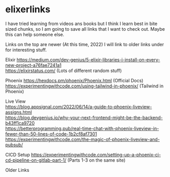 # elixerlinks

I have tried learning from videos ans books but I think I learn best in bite sized chunks, so I am going to save all links that I want to check out. Maybe this can help someone else. 

Links on the top are newer (At this time, 2022) I will link to older links under for interesting stuff.

Elixir
https://medium.com/dev-genius/5-elixir-libraries-i-install-on-every-new-project-a76fae7241a1<br />
https://elixirstatus.com/ (Lots of different random stuff)<br />

Phoenix
https://hexdocs.pm/phoenix/Phoenix.html (Official Docs)<br />
https://experimentingwithcode.com/using-tailwind-in-phoenix/ (Tailwind in Phoenix)<br />

Live View<br />
https://blog.appsignal.com/2022/06/14/a-guide-to-phoenix-liveview-assigns.html <br />
https://blog.devgenius.io/why-your-next-frontend-might-be-the-backend-b43ff1ca9720 <br />
https://betterprogramming.pub/real-time-chat-with-phoenix-liveview-in-fewer-than-50-lines-of-code-1b2cf8af7301 <br />
https://experimentingwithcode.com/the-magic-of-phoenix-liveview-and-pubsub/<br />


CICD Setup
https://experimentingwithcode.com/setting-up-a-phoenix-ci-cd-pipeline-on-gitlab-part-1/ (Parts 1-3 on the same site)

Older Links
